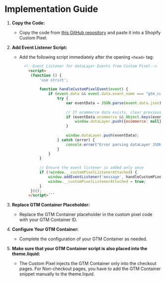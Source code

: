 # Implementation Guide

1. **Copy the Code:**
   - Copy the code from [this GitHub repository](https://github.com/tristanhahn/shopify_gtm_custom_pixel/blob/main/custom_pixel) and paste it into a Shopify Custom Pixel.

2. **Add Event Listener Script:**
   - Add the following script immediately after the opening `<head>` tag:

     ```html
       <!--Event Listener for dataLayer Events from Custom Pixel-->
         <script>
          (function () {
              'use strict';
              
              function handleCustomPixelEvent(event) {
                  if (event.data && event.data.event_name === "gtm_custom_pixel_event" && event.data.json) {
                      try {
                          var eventData = JSON.parse(event.data.json);
      
                          // If ecommerce data exists, clear previous ecommerce data
                          if (eventData.ecommerce && Object.keys(eventData.ecommerce).length > 0) {
                              window.dataLayer.push({ecommerce: null});
                          }
      
                          window.dataLayer.push(eventData);
                      } catch (error) {
                          console.error("Error parsing dataLayer JSON:", error);
                      }
                  }
              }
      
              // Ensure the event listener is added only once
              if (!window.__customPixelListenerAttached) {
                  window.addEventListener('message', handleCustomPixelEvent);
                  window.__customPixelListenerAttached = true;
              }
          })();
         </script>```

3. **Replace GTM Container Placeholder:**
   - Replace the GTM Container placeholder in the custom pixel code with your GTM Container ID.
  
4. **Configure Your GTM Container:**
   - Complete the configuration of your GTM Container as needed.
  
5. **Make sure that your GTM Container script is also placed into the theme.liquid:**
   - The Custom Pixel injects the GTM Container only into the checkout pages. For Non-checkout pages, you have to add the GTM Container snippet manually to the theme.liquid.

